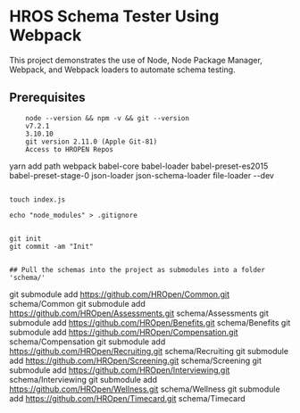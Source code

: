 # HROS Schema Tester Using Webpack

This project demonstrates the use of Node, Node Package Manager, Webpack, and Webpack loaders to automate schema testing.

## Prerequisites
```
    node --version && npm -v && git --version
    v7.2.1
    3.10.10
    git version 2.11.0 (Apple Git-81)
    Access to HROPEN Repos

```
yarn add path webpack babel-core babel-loader babel-preset-es2015 babel-preset-stage-0 json-loader json-schema-loader file-loader --dev
```

touch index.js

echo "node_modules" > .gitignore


git init
git commit -am "Init"


## Pull the schemas into the project as submodules into a folder 'schema/'
```
git submodule add https://github.com/HROpen/Common.git schema/Common
git submodule add https://github.com/HROpen/Assessments.git schema/Assessments
git submodule add https://github.com/HROpen/Benefits.git schema/Benefits
git submodule add https://github.com/HROpen/Compensation.git schema/Compensation
git submodule add https://github.com/HROpen/Recruiting.git schema/Recruiting
git submodule add https://github.com/HROpen/Screening.git schema/Screening
git submodule add https://github.com/HROpen/Interviewing.git schema/Interviewing
git submodule add https://github.com/HROpen/Wellness.git schema/Wellness
git submodule add https://github.com/HROpen/Timecard.git schema/Timecard

```
